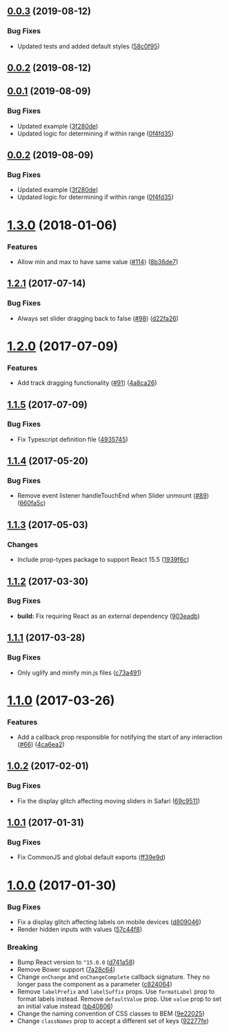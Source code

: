 <a name="0.0.3"></a>
## [0.0.3](https://github.com/davidchin/react-input-range/compare/v0.0.2...v0.0.3) (2019-08-12)


### Bug Fixes

* Updated tests and added default styles ([58c0f95](https://github.com/davidchin/react-input-range/commit/58c0f95))



<a name="0.0.2"></a>
## [0.0.2](https://github.com/davidchin/react-input-range/compare/v0.0.1...v0.0.2) (2019-08-12)



<a name="0.0.1"></a>
## [0.0.1](https://github.com/davidchin/react-input-range/compare/v1.3.0...v0.0.1) (2019-08-09)


### Bug Fixes

* Updated example ([3f280de](https://github.com/davidchin/react-input-range/commit/3f280de))
* Updated logic for determining if within range ([0f4fd35](https://github.com/davidchin/react-input-range/commit/0f4fd35))



<a name="0.0.2"></a>
## [0.0.2](https://github.com/davidchin/react-input-range/compare/v1.3.0...v0.0.2) (2019-08-09)


### Bug Fixes

* Updated example ([3f280de](https://github.com/davidchin/react-input-range/commit/3f280de))
* Updated logic for determining if within range ([0f4fd35](https://github.com/davidchin/react-input-range/commit/0f4fd35))



<a name="1.3.0"></a>
# [1.3.0](https://github.com/davidchin/react-input-range/compare/v1.2.2...v1.3.0) (2018-01-06)


### Features

* Allow min and max to have same value ([#114](https://github.com/davidchin/react-input-range/issues/114)) ([8b36de7](https://github.com/davidchin/react-input-range/commit/8b36de7))



<a name="1.2.1"></a>
## [1.2.1](https://github.com/davidchin/react-input-range/compare/v1.2.0...v1.2.1) (2017-07-14)


### Bug Fixes

* Always set slider dragging back to false ([#98](https://github.com/davidchin/react-input-range/issues/98)) ([d22fa26](https://github.com/davidchin/react-input-range/commit/d22fa26))



<a name="1.2.0"></a>
# [1.2.0](https://github.com/davidchin/react-input-range/compare/v1.1.5...v1.2.0) (2017-07-09)


### Features

* Add track dragging functionality ([#91](https://github.com/davidchin/react-input-range/issues/91)) ([4a8ca26](https://github.com/davidchin/react-input-range/commit/4a8ca26))



<a name="1.1.5"></a>
## [1.1.5](https://github.com/davidchin/react-input-range/compare/v1.1.4...v1.1.5) (2017-07-09)


### Bug Fixes

* Fix Typescript definition file ([4935745](https://github.com/davidchin/react-input-range/commit/4935745))



<a name="1.1.4"></a>
## [1.1.4](https://github.com/davidchin/react-input-range/compare/v1.1.3...v1.1.4) (2017-05-20)


### Bug Fixes

* Remove event listener handleTouchEnd when Slider unmount ([#89](https://github.com/davidchin/react-input-range/issues/89)) ([660fa5c](https://github.com/davidchin/react-input-range/commit/660fa5c))



<a name="1.1.3"></a>
## [1.1.3](https://github.com/davidchin/react-input-range/compare/v1.1.2...v1.1.3) (2017-05-03)


### Changes

* Include prop-types package to support React 15.5 ([1939f6c](https://github.com/davidchin/react-input-range/commit/1939f6c))



<a name="1.1.2"></a>
## [1.1.2](https://github.com/davidchin/react-input-range/compare/v1.1.1...v1.1.2) (2017-03-30)


### Bug Fixes

* **build:** Fix requiring React as an external dependency ([903eadb](https://github.com/davidchin/react-input-range/commit/903eadb))



<a name="1.1.1"></a>
## [1.1.1](https://github.com/davidchin/react-input-range/compare/v1.1.0...v1.1.1) (2017-03-28)


### Bug Fixes

* Only uglify and minify min.js files ([c73a491](https://github.com/davidchin/react-input-range/commit/c73a491))


<a name="1.1.0"></a>
# [1.1.0](https://github.com/davidchin/react-input-range/compare/v1.0.2...v1.1.0) (2017-03-26)


### Features

* Add a callback prop responsible for notifying the start of any interaction ([#66](https://github.com/davidchin/react-input-range/issues/66)) ([4ca6ea2](https://github.com/davidchin/react-input-range/commit/4ca6ea2))



<a name="1.0.2"></a>
## [1.0.2](https://github.com/davidchin/react-input-range/compare/v1.0.1...v1.0.2) (2017-02-01)


### Bug Fixes

* Fix the display glitch affecting moving sliders in Safari ([69c9511](https://github.com/davidchin/react-input-range/commit/69c9511))



<a name="1.0.1"></a>
## [1.0.1](https://github.com/davidchin/react-input-range/compare/v1.0.0...v1.0.1) (2017-01-31)


### Bug Fixes

* Fix CommonJS and global default exports ([ff39e9d](https://github.com/davidchin/react-input-range/commit/ff39e9d))



<a name="1.0.0"></a>
# [1.0.0](https://github.com/davidchin/react-input-range/compare/v0.10.0...v1.0.0) (2017-01-30)


### Bug Fixes

* Fix a display glitch affecting labels on mobile devices ([d809046](https://github.com/davidchin/react-input-range/commit/d809046))
* Render hidden inputs with values ([57c44f8](https://github.com/davidchin/react-input-range/commit/57c44f8))


### Breaking

* Bump React version to `^15.0.0` ([d741a58](https://github.com/davidchin/react-input-range/commit/d741a58))
* Remove Bower support ([7a28c64](https://github.com/davidchin/react-input-range/commit/7a28c64))
* Change `onChange` and `onChangeComplete` callback signature. They no longer pass the component as a parameter ([c824064](https://github.com/davidchin/react-input-range/commit/c824064))
* Remove `labelPrefix` and `labelSuffix` props. Use `formatLabel` prop to format labels instead. Remove `defaultValue` prop. Use `value` prop to set an initial value instead ([bb40806](https://github.com/davidchin/react-input-range/commit/bb40806))
* Change the naming convention of CSS classes to BEM ([9e22025](https://github.com/davidchin/react-input-range/commit/9e22025))
* Change `classNames` prop to accept a different set of keys ([92277fe](https://github.com/davidchin/react-input-range/commit/92277fe))
